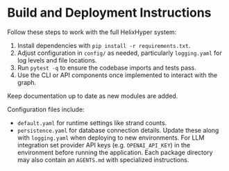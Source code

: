 # Build and Deployment Instructions

Follow these steps to work with the full HelixHyper system:

1. Install dependencies with `pip install -r requirements.txt`.
2. Adjust configuration in `config/` as needed, particularly `logging.yaml` for log levels and file locations.
3. Run `pytest -q` to ensure the codebase imports and tests pass.
4. Use the CLI or API components once implemented to interact with the graph.

Keep documentation up to date as new modules are added.

Configuration files include:
- `default.yaml` for runtime settings like strand counts.
- `persistence.yaml` for database connection details.
Update these along with `logging.yaml` when deploying to new environments.
For LLM integration set provider API keys (e.g. `OPENAI_API_KEY`) in the environment before running the application.
Each package directory may also contain an `AGENTS.md` with specialized instructions.
